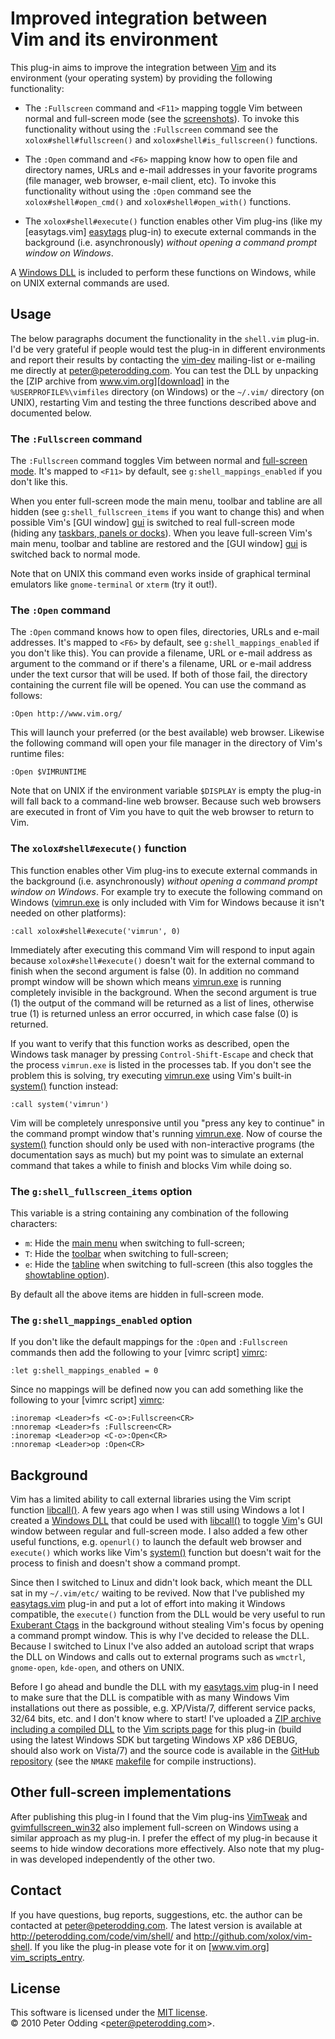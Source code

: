# Improved integration between <br> Vim and its environment

This plug-in aims to improve the integration between [Vim][vim] and its environment (your operating system) by providing the following functionality:

 * The `:Fullscreen` command and `<F11>` mapping toggle Vim between normal and full-screen mode (see the [screenshots](http://peterodding.com/code/vim/shell/screenshots/)). To invoke this functionality without using the `:Fullscreen` command see the `xolox#shell#fullscreen()` and `xolox#shell#is_fullscreen()` functions.

 * The `:Open` command and `<F6>` mapping know how to open file and directory names, URLs and e-mail addresses in your favorite programs (file manager, web browser, e-mail client, etc). To invoke this functionality without using the `:Open` command see the `xolox#shell#open_cmd()` and `xolox#shell#open_with()` functions.

 * The `xolox#shell#execute()` function enables other Vim plug-ins (like my [easytags.vim] [easytags] plug-in) to execute external commands in the background (i.e. asynchronously) *without opening a command prompt window on Windows*.

A [Windows DLL][dll] is included to perform these functions on Windows, while on UNIX external commands are used.

## Usage

The below paragraphs document the functionality in the `shell.vim` plug-in. I'd be very grateful if people would test the plug-in in different environments and report their results by contacting the [vim-dev](http://vimdoc.sourceforge.net/htmldoc/intro.html#vim-dev) mailing-list or e-mailing me directly at <peter@peterodding.com>. You can test the DLL by unpacking the [ZIP archive from www.vim.org][download] in the `%USERPROFILE%\vimfiles` directory (on Windows) or the `~/.vim/` directory (on UNIX), restarting Vim and testing the three functions described above and documented below.

### The `:Fullscreen` command

The `:Fullscreen` command toggles Vim between normal and [full-screen mode](http://peterodding.com/code/vim/shell/screenshots/). It's mapped to `<F11>` by default, see `g:shell_mappings_enabled` if you don't like this.

When you enter full-screen mode the main menu, toolbar and tabline are all hidden (see `g:shell_fullscreen_items` if you want to change this) and when possible Vim's [GUI window] [gui] is switched to real full-screen mode (hiding any [taskbars, panels or docks](http://en.wikipedia.org/wiki/Taskbar)). When you leave full-screen Vim's main menu, toolbar and tabline are restored and the [GUI window] [gui] is switched back to normal mode.

Note that on UNIX this command even works inside of graphical terminal emulators like `gnome-terminal` or `xterm` (try it out!).

### The `:Open` command

The `:Open` command knows how to open files, directories, URLs and e-mail addresses. It's mapped to `<F6>` by default, see `g:shell_mappings_enabled` if you don't like this). You can provide a filename, URL or e-mail address as argument to the command or if there's a filename, URL or e-mail address under the text cursor that will be used. If both of those fail, the directory containing the current file will be opened. You can use the command as follows:

    :Open http://www.vim.org/

This will launch your preferred (or the best available) web browser. Likewise the following command will open your file manager in the directory of Vim's runtime files:

    :Open $VIMRUNTIME

Note that on UNIX if the environment variable `$DISPLAY` is empty the plug-in will fall back to a command-line web browser. Because such web browsers are executed in front of Vim you have to quit the web browser to return to Vim.

### The `xolox#shell#execute()` function

This function enables other Vim plug-ins to execute external commands in the background (i.e. asynchronously) *without opening a command prompt window on Windows*. For example try to execute the following command on Windows ([vimrun.exe][vimrun] is only included with Vim for Windows because it isn't needed on other platforms):

    :call xolox#shell#execute('vimrun', 0)

Immediately after executing this command Vim will respond to input again because `xolox#shell#execute()` doesn't wait for the external command to finish when the second argument is false (0). In addition no command prompt window will be shown which means [vimrun.exe][vimrun] is running completely invisible in the background. When the second argument is true (1) the output of the command will be returned as a list of lines, otherwise true (1) is returned unless an error occurred, in which case false (0) is returned.

If you want to verify that this function works as described, open the Windows task manager by pressing `Control-Shift-Escape` and check that the process `vimrun.exe` is listed in the processes tab. If you don't see the problem this is solving, try executing [vimrun.exe][vimrun] using Vim's built-in [system()][system] function instead:

    :call system('vimrun')

Vim will be completely unresponsive until you "press any key to continue" in the command prompt window that's running [vimrun.exe][vimrun]. Now of course the [system()][system] function should only be used with non-interactive programs (the documentation says as much) but my point was to simulate an external command that takes a while to finish and blocks Vim while doing so.

### The `g:shell_fullscreen_items` option

This variable is a string containing any combination of the following characters:

 * `m`: Hide the [main menu](http://vimdoc.sourceforge.net/htmldoc/options.html#%27go-m%27) when switching to full-screen;
 * `T`: Hide the [toolbar](http://vimdoc.sourceforge.net/htmldoc/options.html#%27go-T%27) when switching to full-screen;
 * `e`: Hide the [tabline](http://vimdoc.sourceforge.net/htmldoc/options.html#%27go-e%27) when switching to full-screen (this also toggles the [showtabline option](http://vimdoc.sourceforge.net/htmldoc/options.html#%27showtabline%27)).

By default all the above items are hidden in full-screen mode.

### The `g:shell_mappings_enabled` option

If you don't like the default mappings for the `:Open` and `:Fullscreen` commands then add the following to your [vimrc script] [vimrc]:

    :let g:shell_mappings_enabled = 0

Since no mappings will be defined now you can add something like the following to your [vimrc script] [vimrc]:

    :inoremap <Leader>fs <C-o>:Fullscreen<CR>
    :nnoremap <Leader>fs :Fullscreen<CR>
    :inoremap <Leader>op <C-o>:Open<CR>
    :nnoremap <Leader>op :Open<CR>

## Background

Vim has a limited ability to call external libraries using the Vim script function [libcall()][libcall]. A few years ago when I was still using Windows a lot I created a [Windows DLL][dll] that could be used with [libcall()][libcall] to toggle [Vim][vim]'s GUI window between regular and full-screen mode. I also added a few other useful functions, e.g. `openurl()` to launch the default web browser and `execute()` which works like Vim's [system()][system] function but doesn't wait for the process to finish and doesn't show a command prompt.

Since then I switched to Linux and didn't look back, which meant the DLL sat in my `~/.vim/etc/` waiting to be revived. Now that I've published my [easytags.vim][easytags] plug-in and put a lot of effort into making it Windows compatible, the `execute()` function from the DLL would be very useful to run [Exuberant Ctags][ctags] in the background without stealing Vim's focus by opening a command prompt window. This is why I've decided to release the DLL. Because I switched to Linux I've also added an autoload script that wraps the DLL on Windows and calls out to external programs such as `wmctrl`, `gnome-open`, `kde-open`, and others on UNIX.

Before I go ahead and bundle the DLL with my [easytags.vim][easytags] plug-in I need to make sure that the DLL is compatible with as many Windows Vim installations out there as possible, e.g. XP/Vista/7, different service packs, 32/64 bits, etc. and I don't know where to start! I've uploaded a [ZIP archive including a compiled DLL][download] to the [Vim scripts page][vim_scripts_entry] for this plug-in (build using the latest Windows SDK but targeting Windows XP x86 DEBUG, should also work on Vista/7) and the source code is available in the [GitHub repository](http://github.com/xolox/vim-shell) (see the `NMAKE` [makefile](http://github.com/xolox/vim-shell/blob/master/dll/Makefile) for compile instructions).

## Other full-screen implementations

After publishing this plug-in I found that the Vim plug-ins [VimTweak](http://www.vim.org/scripts/script.php?script_id=687) and [gvimfullscreen_win32](http://www.vim.org/scripts/script.php?script_id=2596) also implement full-screen on Windows using a similar approach as my plug-in. I prefer the effect of my plug-in because it seems to hide window decorations more effectively. Also note that my plug-in was developed independently of the other two.

## Contact

If you have questions, bug reports, suggestions, etc. the author can be contacted at <peter@peterodding.com>. The latest version is available at <http://peterodding.com/code/vim/shell/> and <http://github.com/xolox/vim-shell>. If you like the plug-in please vote for it on [www.vim.org] [vim_scripts_entry].

## License

This software is licensed under the [MIT license](http://en.wikipedia.org/wiki/MIT_License).  
© 2010 Peter Odding &lt;<peter@peterodding.com>&gt;.


[ctags]: http://en.wikipedia.org/wiki/Ctags
[dll]: http://en.wikipedia.org/wiki/Dynamic-link_library
[download]: http://peterodding.com/code/vim/downloads/shell
[easytags]: http://peterodding.com/code/vim/easytags/
[gui]: http://vimdoc.sourceforge.net/htmldoc/gui.html#GUI
[libcall]: http://vimdoc.sourceforge.net/htmldoc/eval.html#libcall()
[system]: http://vimdoc.sourceforge.net/htmldoc/eval.html#system()
[vim]: http://www.vim.org/
[vim_scripts_entry]: http://www.vim.org/scripts/script.php?script_id=3123
[vimrc]: http://vimdoc.sourceforge.net/htmldoc/starting.html#vimrc
[vimrun]: http://vimdoc.sourceforge.net/htmldoc/gui_w32.html#win32-vimrun
